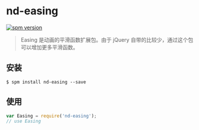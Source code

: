 # nd-easing

[![spm version](http://spmjs.io/badge/nd-easing)](http://spmjs.io/package/nd-easing)

> Easing 是动画的平滑函数扩展包。由于 jQuery 自带的比较少，通过这个包可以增加更多平滑函数。

## 安装

```
$ spm install nd-easing --save
```

## 使用

```js
var Easing = require('nd-easing');
// use Easing
```
